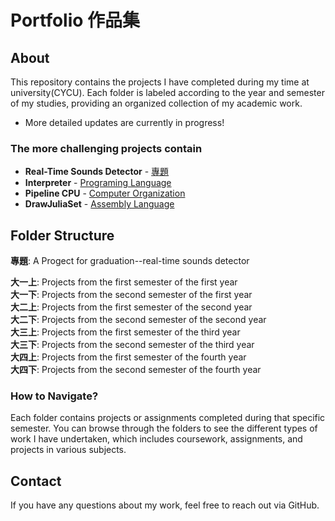 # Portfolio 作品集

## About

This repository contains the projects I have completed during my time at university(CYCU). Each folder is labeled according to the year and semester of my studies, providing an organized collection of my academic work.

- More detailed updates are currently in progress!

### The more challenging projects contain

- **Real-Time Sounds Detector** - [專題](./專題)
- **Interpreter** - [Programing Language](./大三下/程式語言%20Programming%20Language)
- **Pipeline CPU** - [Computer Organization](./大二下/計算機組織%20Computer%20Organization)
- **DrawJuliaSet** - [Assembly Language](./大二上/大二上/組合語言%20Assembly%20Language%20and%20Embedded%20System)


## Folder Structure

**專題**: A Progect for graduation--real-time sounds detector  

**大一上**: Projects from the first semester of the first year  
**大一下**: Projects from the second semester of the first year  
**大二上**: Projects from the first semester of the second year  
**大二下**: Projects from the second semester of the second year  
**大三上**: Projects from the first semester of the third year  
**大三下**: Projects from the second semester of the third year  
**大四上**: Projects from the first semester of the fourth year  
**大四下**: Projects from the second semester of the fourth year  


### How to Navigate?

Each folder contains projects or assignments completed during that specific semester. You can browse through the folders to see the different types of work I have undertaken, which includes coursework, assignments, and projects in various subjects.

## Contact

If you have any questions about my work, feel free to reach out via GitHub.


